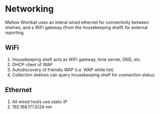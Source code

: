 # Networking
Mellow Wombat uses an interal wired ethernet for connectivity between shelves, and a WiFi gateway (from the housekeeping shelf) for external reporting.

## WiFi
1. Housekeeping shelf acts as WiFi gateway, time server, DNS, etc.
1. DHCP client of WAP
1. Autodiscovery of friendly WAP (i.e. WAP white list)
1. Collection shelves can query housekeeping shelf for connection status.

## Ethernet
1. All wired hosts use static IP
1. 192.168.171.0/24 net
